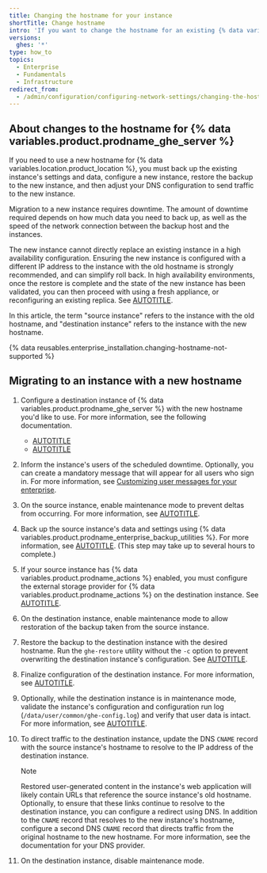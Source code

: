 ```yaml
---
title: Changing the hostname for your instance
shortTitle: Change hostname
intro: 'If you want to change the hostname for an existing {% data variables.product.prodname_ghe_server %} instance, you must restore the settings and data to a new instance.'
versions:
  ghes: '*'
type: how_to
topics:
  - Enterprise
  - Fundamentals
  - Infrastructure
redirect_from:
  - /admin/configuration/configuring-network-settings/changing-the-hostname-for-your-instance
---
```


## About changes to the hostname for {% data variables.product.prodname_ghe_server %}

If you need to use a new hostname for {% data variables.location.product_location %}, you must back up the existing instance's settings and data, configure a new instance, restore the backup to the new instance, and then adjust your DNS configuration to send traffic to the new instance.

Migration to a new instance requires downtime. The amount of downtime required depends on how much data you need to back up, as well as the speed of the network connection between the backup host and the instances.

The new instance cannot directly replace an existing instance in a high availability configuration. Ensuring the new instance is configured with a different IP address to the instance with the old hostname is strongly recommended, and can simplify roll back. In high availability environments, once the restore is complete and the state of the new instance has been validated, you can then proceed with using a fresh appliance, or reconfiguring an existing replica. See [AUTOTITLE](/admin/monitoring-and-managing-your-instance/configuring-high-availability/creating-a-high-availability-replica).

In this article, the term "source instance" refers to the instance with the old hostname, and "destination instance" refers to the instance with the new hostname.

{% data reusables.enterprise_installation.changing-hostname-not-supported %}

## Migrating to an instance with a new hostname

1. Configure a destination instance of {% data variables.product.prodname_ghe_server %} with the new hostname you'd like to use. For more information, see the following documentation.

   * [AUTOTITLE](/admin/installation/setting-up-a-github-enterprise-server-instance)
   * [AUTOTITLE](/admin/configuration/configuring-network-settings/configuring-the-hostname-for-your-instance)
1. Inform the instance's users of the scheduled downtime. Optionally, you can create a mandatory message that will appear for all users who sign in. For more information, see [Customizing user messages for your enterprise](/admin/managing-accounts-and-repositories/communicating-information-to-users-in-your-enterprise/customizing-user-messages-for-your-enterprise#creating-a-mandatory-message).
1. On the source instance, enable maintenance mode to prevent deltas from occurring. For more information, see [AUTOTITLE](/admin/administering-your-instance/configuring-maintenance-mode/enabling-and-scheduling-maintenance-mode#enabling-maintenance-mode-immediately-or-scheduling-a-maintenance-window-for-a-later-time).
1. Back up the source instance's data and settings using {% data variables.product.prodname_enterprise_backup_utilities %}. For more information, see [AUTOTITLE](/admin/backing-up-and-restoring-your-instance/configuring-backups-on-your-instance). (This step may take up to several hours to complete.)
1. If your source instance has {% data variables.product.prodname_actions %} enabled, you must configure the external storage provider for {% data variables.product.prodname_actions %} on the destination instance. See [AUTOTITLE](/admin/github-actions/advanced-configuration-and-troubleshooting/backing-up-and-restoring-github-enterprise-server-with-github-actions-enabled).
1. On the destination instance, enable maintenance mode to allow restoration of the backup taken from the source instance.
1. Restore the backup to the destination instance with the desired hostname. Run the `ghe-restore` utility without the `-c` option to prevent overwriting the destination instance's configuration. See [AUTOTITLE](/admin/backing-up-and-restoring-your-instance/configuring-backups-on-your-instance).
1. Finalize configuration of the destination instance. For more information, see [AUTOTITLE](/admin/configuration).
1. Optionally, while the destination instance is in maintenance mode, validate the instance's configuration and configuration run log (`/data/user/common/ghe-config.log`) and verify that user data is intact. For more information, see [AUTOTITLE](/admin/administering-your-instance/configuring-maintenance-mode/enabling-and-scheduling-maintenance-mode#validating-changes-in-maintenance-mode-using-the-ip-exception-list).
1. To direct traffic to the destination instance, update the DNS `CNAME` record with the source instance's hostname to resolve to the IP address of the destination instance.

   > [!NOTE]
   > Restored user-generated content in the instance's web application will likely contain URLs that reference the source instance's old hostname. Optionally, to ensure that these links continue to resolve to the destination instance, you can configure a redirect using DNS. In addition to the `CNAME` record that resolves to the new instance's hostname, configure a second DNS `CNAME` record that directs traffic from the original hostname to the new hostname. For more information, see the documentation for your DNS provider.

1. On the destination instance, disable maintenance mode.
